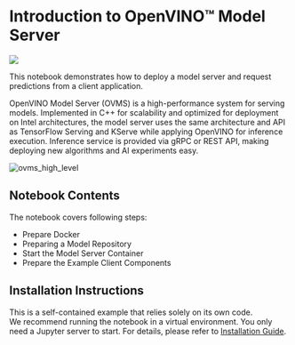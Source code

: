 # Introduction to OpenVINO™ Model Server

<img referrerpolicy="no-referrer-when-downgrade" src="https://static.scarf.sh/a.png?x-pxid=5b5a4db0-7875-4bfb-bdbd-01698b5b1a77&file=notebooks/model-server/README.md" />

This notebook demonstrates how to deploy a model server and request predictions from a client application.

OpenVINO Model Server (OVMS) is a high-performance system for serving models. Implemented in C++ for scalability and optimized for deployment on Intel architectures, the model server uses the same architecture and API as TensorFlow Serving and KServe while applying OpenVINO for inference execution. Inference service is provided via gRPC or REST API, making deploying new algorithms and AI experiments easy.

![ovms_high_level](https://user-images.githubusercontent.com/91237924/215658767-0e0fc221-aed0-4db1-9a82-6be55f244dba.png)

## Notebook Contents

The notebook covers following steps:

* Prepare Docker
* Preparing a Model Repository
* Start the Model Server Container
* Prepare the Example Client Components

## Installation Instructions

This is a self-contained example that relies solely on its own code.</br>
We recommend running the notebook in a virtual environment. You only need a Jupyter server to start.
For details, please refer to [Installation Guide](../../README.md).
